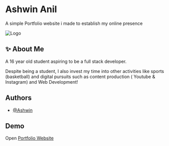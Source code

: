 
# Ashwin Anil

A simple Portfolio website i made to establish my online presence


![Logo](https://ashwinn.xyz/media/pfp.jpg)


## ✨ About Me
A 16 year old student aspiring to be a full stack developer.

Despite being a student, I also invest my time into other activities like sports (basketball) and digital pursuits such as content production ( Youtube & Instagram) and Web Development!






## Authors

- [@Ashwin](https://github.com/ashwin1927)


## Demo

Open [Portfolio Website](https://ashwinn.xyz/)

